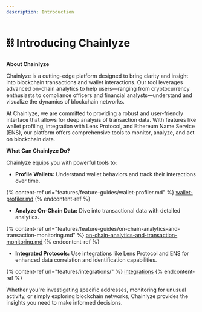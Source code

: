 ```yaml
---
description: Introduction
---
```


# ⛓️ Introducing Chainlyze

**About Chainlyze**

Chainlyze is a cutting-edge platform designed to bring clarity and insight into blockchain transactions and wallet interactions. Our tool leverages advanced on-chain analytics to help users—ranging from cryptocurrency enthusiasts to compliance officers and financial analysts—understand and visualize the dynamics of blockchain networks.

At Chainlyze, we are committed to providing a robust and user-friendly interface that allows for deep analysis of transaction data. With features like wallet profiling, integration with Lens Protocol, and Ethereum Name Service (ENS), our platform offers comprehensive tools to monitor, analyze, and act on blockchain data.

**What Can Chainlyze Do?**

Chainlyze equips you with powerful tools to:

* **Profile Wallets:** Understand wallet behaviors and track their interactions over time.

{% content-ref url="features/feature-guides/wallet-profiler.md" %}
[wallet-profiler.md](features/feature-guides/wallet-profiler.md)
{% endcontent-ref %}

* **Analyze On-Chain Data:** Dive into transactional data with detailed analytics.

{% content-ref url="features/feature-guides/on-chain-analytics-and-transaction-monitoring.md" %}
[on-chain-analytics-and-transaction-monitoring.md](features/feature-guides/on-chain-analytics-and-transaction-monitoring.md)
{% endcontent-ref %}

* **Integrated Protocols:** Use integrations like Lens Protocol and ENS for enhanced data correlation and identification capabilities.

{% content-ref url="features/integrations/" %}
[integrations](features/integrations/)
{% endcontent-ref %}



Whether you're investigating specific addresses, monitoring for unusual activity, or simply exploring blockchain networks, Chainlyze provides the insights you need to make informed decisions.
